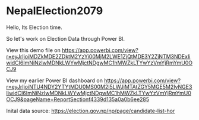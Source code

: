 # NepalElection2079

Hello, Its Election time. 

So let's work on Election Data through Power BI. 

View this demo file on 
https://app.powerbi.com/view?r=eyJrIjoiMDZkMDE2ZDktM2YzYi00MjM2LWE1ZjQtMDE3Y2ZjNTM3NDExIiwidCI6ImNiNzIwMDNkLWYwMjctNDgwMC1hMWZkLTYwYzVmYjRmYmU0OCJ9

View my earlier Power BI dashboard on 
https://app.powerbi.com/view?r=eyJrIjoiNTU4NDY2YTYtMDU0MS00M2I5LWJjMTAtZGY5MGE5M2IyNGE3IiwidCI6ImNiNzIwMDNkLWYwMjctNDgwMC1hMWZkLTYwYzVmYjRmYmU0OCJ9&pageName=ReportSectionf4339d135a0a0b6ee285

Inital data source: 
https://election.gov.np/np/page/candidate-list-hor

